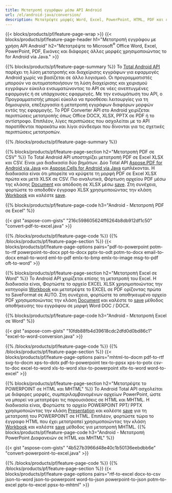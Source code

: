 ```yaml
---
title: Μετατροπή εγγράφων μέσω API Android 
url: /el/android-java/conversion/
description: Μετατρέψτε μορφές Word, Excel, PowerPoint, HTML, PDF και εικόνας χρησιμοποιώντας το API μετατροπής Android. Android μετατροπή Office docx, xlsx, pptx σε PDF. 
---
```


{{< blocks/products/pf/feature-page-wrap >}}
{{< blocks/products/pf/feature-page-header h1="Μετατροπή εγγράφου με χρήση API Android" h2="Μετατρέψτε το Microsoft<sup>&reg;</sup> Office Word, Excel, PowerPoint, PDF, Εικόνες και διάφορες άλλες μορφές χρησιμοποιώντας το for Android via Java." >}}

{{% blocks/products/pf/feature-page-summary %}}
Το [Total Android API](https://products.aspose.com/total/android-java/) παρέχει τη λύση μετατροπής και διαχείρισης εγγράφων για εφαρμογές Android χωρίς να βασίζεται σε άλλο λογισμικό. Οι προγραμματιστές μπορούν να αυτοματοποιήσουν τη λύση διαχείρισης και χειρισμού εγγράφων εύκολα ενσωματώνοντας το API σε νέες ανεπτυγμένες εφαρμογές ή σε υπάρχουσες εφαρμογές. Με την ενσωμάτωση του API, ο Προγραμματιστής μπορεί εύκολα να προσθέσει λειτουργίες για τη δημιουργία, επεξεργασία ή μετατροπή εγγράφων διαφόρων μορφών εντός της εφαρμογής. Το PDF Converter API στο Android χειρίζεται περιπτώσεις μετατροπής όπως Office DOCX, XLSX, PPTX σε PDF ή το αντίστροφο. Επιπλέον, λίγες περιπτώσεις που ασχολείται με το API παρατίθενται παρακάτω και λίγοι σύνδεσμοι που δίνονται για τις σχετικές περιπτώσεις μετατροπών. 

{{% /blocks/products/pf/feature-page-summary  %}}

{{% blocks/products/pf/feature-page-section  h2="Μετατροπή PDF σε CSV" %}}
Το Total Android API υποστηρίζει μετατροπή PDF σε Excel XLSX και CSV. Είναι μια διαδικασία δύο βημάτων. Δύο Total API [Aspose.PDF for Android via Java](https://products.aspose.com/pdf/android-java/) και [Aspose.Cells for Android via Java](https://products.aspose.com/cells/android-java/) εμπλέκονται. Η διαδικασία είναι ότι μπορείτε να κρύψετε τη μορφή PDF σε Excel XLSX πρώτα και μετά XLSX σε CSV. Πιο αναλυτικά, Φόρτωση αρχείου PDF μέσω της κλάσης [Document](https://reference.aspose.com/pdf/java/com.aspose.pdf/Document) και απόδοση σε XLSX μέσω [save](https://reference.aspose.com/pdf/java/com.aspose.pdf/Document#save-java.lang.String-com.aspose.pdf.SaveOptions-). Στη συνέχεια, φορτώστε το αποδοθέν έγγραφο XLSX χρησιμοποιώντας την κλάση [Workbook](https://reference.aspose.com/cells/java/com.aspose.cells/Workbook) και καλέστε [save](https://reference.aspose.com/cells/java/com.aspose.cells/workbook#save(java.lang.String,%20com.aspose.cells.SaveOptions)).

{{% blocks/products/pf/feature-page-code h3="Android - Μετατροπή PDF σε Excel" %}}

{{< gist "aspose-com-gists" "216c598605624ff6264b8db912df1c50" "convert-pdf-to-excel.java" >}}

{{% /blocks/products/pf/feature-page-code  %}}
{{% /blocks/products/pf/feature-page-section %}}
{{< blocks/products/pf/feature-page-options pairs="pdf-to-powerpoint potm-to-rtf powerpoint-to-docx ppt-to-docx pptx-to-odt potm-to-docx email-to-docx email-to-word eml-to-pdf emlx-to-bmp emlx-to-image msg-to-pdf oft-to-word" >}}


{{% blocks/products/pf/feature-page-section  h2="Μετατροπή Excel σε Word" %}}
Το Android API χειρίζεται επίσης τη μετατροπή του Excel. Η διαδικασία είναι, Φορτώστε το αρχείο EXCEL XLSX χρησιμοποιώντας την κατηγορία [Workbook](https://reference.aspose.com/cells/java/com.aspose.cells/Workbook) και μετατρέψτε το EXCEL σε PDF ορίζοντας πρώτα το SaveFormat σε AUTO. Στη συνέχεια, φορτώστε το αποθηκευμένο αρχείο PDF χρησιμοποιώντας την κλάση [Document](https://reference.aspose.com/pdf/java/com.aspose.pdf/Document) και καλέστε το [save](https://reference.aspose.com/pdf/java/com.aspose.pdf/Document#save-java.lang.String-com.aspose.pdf.SaveOptions-) μέθοδος αποθήκευσης του εγγράφου σε μορφή Word DOC / DOCX.

{{% blocks/products/pf/feature-page-code h3="Android - Μετατροπή Excel σε Word" %}}

{{< gist "aspose-com-gists" "10fdb88fb4d39618cdc2dfd0d0bd86c1" "excel-to-word-conversion.java" >}}

{{% /blocks/products/pf/feature-page-code  %}}
{{% /blocks/products/pf/feature-page-section %}}
{{< blocks/products/pf/feature-page-options pairs="mhtml-to-docm pdf-to-rtf svg-to-docm xps-to-dotx pdf-to-powerpoint tex-to-ppsx xps-to-potx csv-to-doc excel-to-word xls-to-word xlsx-to-powerpoint xltx-to-word word-to-excel" >}}

{{% blocks/products/pf/feature-page-section  h2="Μετατρέψτε το POWERPOINT σε HTML και MHTML" %}}
Το Android Total API ασχολείται με διάφορες μορφές, συμπεριλαμβανομένων αρχείων PowerPoint, ώστε να μπορεί να μετατρέψει τις παρουσιάσεις σε HTML και MHTML. Η διαδικασία είναι, Φορτώστε το αρχείο POWERPOINT PPT/ PPTX χρησιμοποιώντας την κλάση [Presentation](https://reference.aspose.com/slides/java/com.aspose.slides/Presentation) και καλέστε [save](https://reference.aspose.com/slides/java/com.aspose.slides/Presentation#save-java.lang.String-int-com.aspose.slides.ISaveOptions-) για τη μετατροπή του POWERPOINT σε HTML. Επιπλέον, φορτώστε τώρα το έγγραφο HTML που έχει μετατραπεί χρησιμοποιώντας την κλάση [Workbook](https://reference.aspose.com/cells/java/com.aspose.cells/Workbook) και καλέστε [save](https://reference.aspose.com/cells/java/com.aspose.cells/) μέθοδος για μετατροπή MHTML. 
{{% blocks/products/pf/feature-page-code h3="Android - Μετατροπή PowerPoint Διαφανειών σε HTML και MHTML" %}}

{{< gist "aspose-com-gists" "4b527b3966d48e40c1b50136eebdbb6e" "convert-powerpoint-to-excel.java" >}}


{{% /blocks/products/pf/feature-page-code  %}}
{{% /blocks/products/pf/feature-page-section %}}
{{< blocks/products/pf/feature-page-options pairs="rtf-to-excel docx-to-csv json-to-word json-to-powerpoint word-to-json powerpoint-to-json potm-to-excel pptx-to-excel ppsx-to-mhtml" >}}